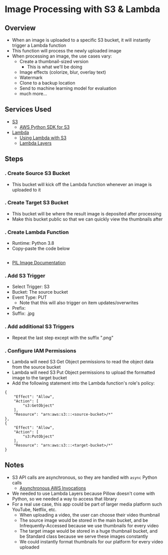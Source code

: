 # Image Processing with S3 & Lambda

## Overview
- When an image is uploaded to a specific S3 bucket, it will instantly trigger a Lambda function
- This function will process the newly uploaded image
- When processing an image, the use cases vary:
  - Create a thumbnail-sized version
    - This is what we'll be doing
  - Image effects (colorize, blur, overlay text)
  - Watermark
  - Clone to a backup location
  - Send to machine learning model for evaluation
  - much more...

## Services Used
- [S3](https://docs.aws.amazon.com/AmazonS3/latest/dev/Welcome.html)
  - [AWS Python SDK for S3](https://boto3.amazonaws.com/v1/documentation/api/latest/reference/services/s3.html)
- [Lambda](https://docs.aws.amazon.com/lambda/latest/dg/welcome.html)
  - [Using Lambda with S3](https://docs.aws.amazon.com/lambda/latest/dg/with-s3.html)
  - [Lambda Layers](https://docs.aws.amazon.com/lambda/latest/dg/configuration-layers.html)

## Steps

### . Create Source S3 Bucket
- This bucket will kick off the Lambda function whenever an image is uploaded to it

### . Create Target S3 Bucket
- This bucket will be where the result image is deposited after processing
- Make this bucket public so that we can quickly view the thumbnails after

### . Create Lambda Function
- Runtime: Python 3.8
- Copy-paste the code below
```
```
- [PIL Image Documentation](https://pillow.readthedocs.io/en/stable/reference/Image.html)

### . Add S3 Trigger
- Select Trigger: S3
- Bucket: The source bucket
- Event Type: PUT
  - Note that this will also trigger on item updates/overwrites
- Prefix:
- Suffix: .jpg

### . Add additional S3 Triggers
- Repeat the last step except with the suffix ".png"

### . Configure IAM Permissions
- Lambda will need S3 Get Object permissions to read the object data from the source bucket
- Lambda will need S3 Put Object permissions to upload the formatted image to the target bucket
- Add the following statement into the Lambda function's role's policy:
```
{
    "Effect": "Allow",
    "Action": [
        "s3:GetObject"
    ],
    "Resource": "arn:aws:s3:::<source-bucket>/*"
},
{
    "Effect": "Allow",
    "Action": [
        "s3:PutObject"
    ],
    "Resource": "arn:aws:s3:::<target-bucket>/*"
}
```

## Notes
- S3 API calls are asynchronous, so they are handled with `async` Python calls
  - [Asynchronous AWS Invocations](https://docs.aws.amazon.com/lambda/latest/dg/invocation-async.html)
- We needed to use Lambda Layers because Pillow doesn't come with Python, so we needed a way to access that library
- For a real use case, this app could be part of larger media platform such YouTube, Netflix, etc.
  - When uploading a video, the user can choose their video thumbnail
  - The source image would be stored in the main bucket, and be Infrequently-Accessed because we use thumbnails for every video
  - The target image would be stored in a huge thumbnail bucket, and be Standard class because we serve these images constantly
  - We could instantly format thumbnails for our platform for every video uploaded
